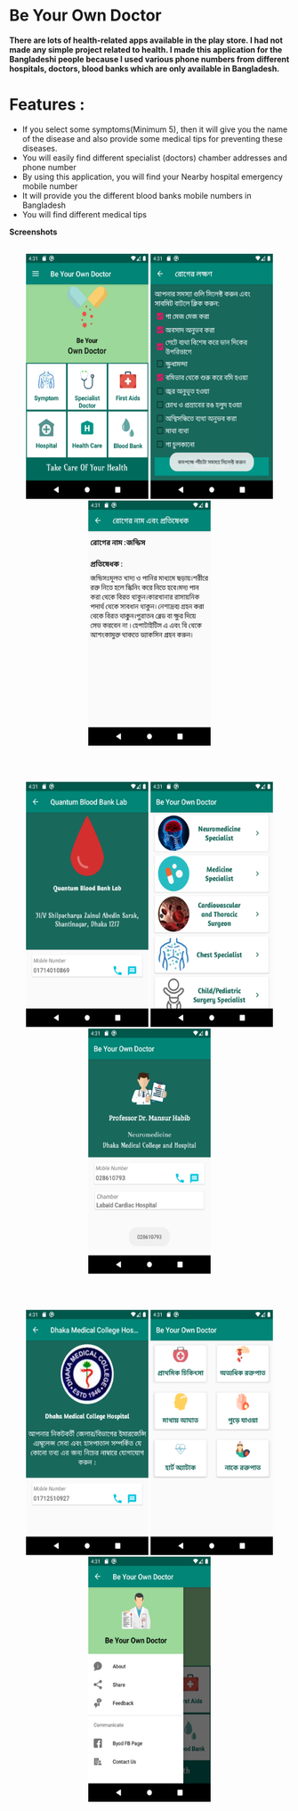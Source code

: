 # **Be Your Own Doctor**

**There are lots of health-related apps available in the play store. I had not made any simple project related to health. I  made this application for the Bangladeshi people because I used various phone numbers from different hospitals, doctors, blood banks which are only available in Bangladesh.**

# Features :
* If you select some symptoms(Minimum 5), then it will give you the name of the disease and also provide some medical tips for preventing these diseases.
* You will easily find different specialist (doctors) chamber addresses and phone number
* By using this application, you will find your Nearby hospital emergency mobile number
* It will  provide you the different blood banks mobile numbers in Bangladesh
* You will find different medical tips 


**Screenshots**
<br/>
<br/>

<p align="center">
 <img src="https://github.com/Amit-guha/Be-Your-Own-Doctor/blob/master/app/src/main/assets/Mainpage.png" width="220px" height="440px">
 <img src="https://github.com/Amit-guha/Be-Your-Own-Doctor/blob/master/app/src/main/assets/Selectsymtom.png" width="220px" height="440px">
  <img src="https://github.com/Amit-guha/Be-Your-Own-Doctor/blob/master/app/src/main/assets/Rsult.png" width="220px" height="440px">
 </p>
 
 <br/>
<br/>

 <p align="center">
 <img src="https://github.com/Amit-guha/Be-Your-Own-Doctor/blob/master/app/src/main/assets/Bloodbank.png" width="220px" height="440px">
 <img src="https://github.com/Amit-guha/Be-Your-Own-Doctor/blob/master/app/src/main/assets/SpecilistDoctor.png" width="220px" height="440px">
  <img src="https://github.com/Amit-guha/Be-Your-Own-Doctor/blob/master/app/src/main/assets/DoctorNumber.png" width="220px" height="440px">
 </p>
 
  <br/>
<br/>

 <p align="center">
 <img src="https://github.com/Amit-guha/Be-Your-Own-Doctor/blob/master/app/src/main/assets/emergencyhospital.png" width="220px" height="440px">
<img src="https://github.com/Amit-guha/Be-Your-Own-Doctor/blob/master/app/src/main/assets/FirstAids.png" width="220px" height="440px">
 <img src="https://github.com/Amit-guha/Be-Your-Own-Doctor/blob/master/app/src/main/assets/Design2.png" width="220px" height="440px">
 </p>
